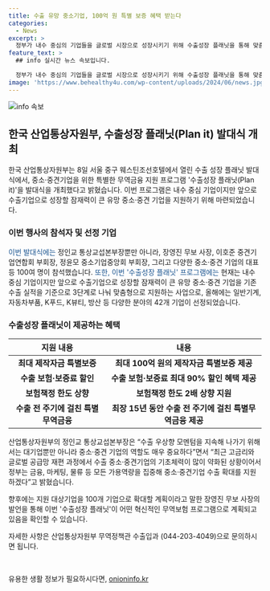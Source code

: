```yaml
---
title: 수출 유망 중소기업, 100억 원 특별 보증 혜택 받는다
categories:
  - News
excerpt: >
  정부가 내수 중심의 기업들을 글로벌 시장으로 성장시키기 위해 수출성장 플래닛을 통해 맞춤형 지원을 확대한다. 최대 100억 원의 보증과 수출 보험·보증료 최대 90% 할인 등 혜택을 제공하며, 선정된 기업은 최장 15년 동안 특별무역금융을 받을 수 있다. 산업통상자원부는 중소·중견기업의 수출 확대를 위해 노력하고 있으며, 이번 프로그램으로 42개 기업이 선정됐다.
feature_text: >
  ## info 실시간 뉴스 속보입니다.

  정부가 내수 중심의 기업들을 글로벌 시장으로 성장시키기 위해 수출성장 플래닛을 통해 맞춤형 지원을 확대한다. 최대 100억 원의 보증과 수출 보험·보증료 최대 90% 할인 등 혜택을 제공하며, 선정된 기업은 최장 15년 동안 특별무역금융을 받을 수 있다. 산업통상자원부는 중소·중견기업의 수출 확대를 위해 노력하고 있으며, 이번 프로그램으로 42개 기업이 선정됐다.
image: 'https://www.behealthy4u.com/wp-content/uploads/2024/06/news.jpg'
---
```


<p><img src="https://www.behealthy4u.com/wp-content/uploads/2024/06/news.jpg" alt="info 속보" /></p>

<h2 data-ke-size="size26">한국 산업통상자원부, 수출성장 플래닛(Plan it) 발대식 개최</h2>

<p data-ke-size="size16">한국 산업통상자원부는 8일 서울 중구 웨스틴조선호텔에서 열린 수출 성장 플래닛 발대식에서, 중소·중견기업을 위한 특별한 무역금융 지원 프로그램 '수출성장 플래닛(Plan it)'을 발대식을 개최했다고 밝혔습니다. 이번 프로그램은 내수 중심 기업이지만 앞으로 수출기업으로 성장할 잠재력이 큰 유망 중소·중견 기업을 지원하기 위해 마련되었습니다.</p>

<h3 data-ke-size="size24">이번 행사의 참석자 및 선정 기업</h3>

<p data-ke-size="size16"><span style="color: #1a5490;">이번 발대식에는</span> 정인교 통상교섭본부장뿐만 아니라, 장영진 무보 사장, 이호준 중견기업연합회 부회장, 정윤모 중소기업중앙회 부회장, 그리고 다양한 중소·중견 기업의 대표 등 100여 명이 참석했습니다. <span style="color: #1a5490;">또한, 이번 '수출성장 플래닛' 프로그램에는</span> 현재는 내수 중심 기업이지만 앞으로 수출기업으로 성장할 잠재력이 큰 유망 중소·중견 기업을 기존 수출 실적을 기준으로 3단계로 나눠 맞춤형으로 지원하는 사업으로, 올해에는 일반기계, 자동차부품, K푸드, K뷰티, 방산 등 다양한 분야의 42개 기업이 선정되었습니다.</p>

<h3 data-ke-size="size24">수출성장 플래닛이 제공하는 혜택</h3>

<table>
<thead>
    <tr>
        <th>지원 내용</th>
        <th>내용</th>
    </tr>
</thead>
<tbody>
    <tr>
        <td style="text-align: center; height: 17px;"><b>최대 제작자금 특별보증</b></td>
        <td style="text-align: center; height: 17px;"><b>최대 100억 원의 제작자금 특별보증 제공</b></td>
    </tr>
    <tr>
        <td style="text-align: center;"><b>수출 보험·보증료 할인</b></td>
        <td style="text-align: center;"><b>수출 보험·보증료 최대 90% 할인 혜택 제공</b></td>
    </tr>
    <tr>
        <td style="text-align: center; height: 17px;"><b>보험책정 한도 상향</b></td>
        <td style="text-align: center; height: 17px;"><b>보험책정 한도 2배 상향 지원</b></td>
    </tr>
    <tr>
        <td style="text-align: center;"><b>수출 전 주기에 걸친 특별무역금융</b></td>
        <td style="text-align: center;"><b>최장 15년 동안 수출 전 주기에 걸친 특별무역금융 제공</b></td>
    </tr>
</tbody>
</table>

<p data-ke-size="size16">산업통상자원부의 정인교 통상교섭본부장은 “수출 우상향 모멘텀을 지속해 나가기 위해서는 대기업뿐만 아니라 중소·중견 기업의 역할도 매우 중요하다”면서 “최근 고금리와 글로벌 공급망 재편 과정에서 수출 중소·중견기업의 기초체력이 많이 약화된 상황이어서 정부는 금융, 마케팅, 물류 등 모든 가용역량을 집중해 중소·중견기업 수출 확대를 지원하겠다”고 밝혔습니다.</p>

<p data-ke-size="size16">향후에는 지원 대상기업을 100개 기업으로 확대할 계획이라고 말한 장영진 무보 사장의 발언을 통해 이번 '수출성장 플래닛'이 어떤 혁신적인 무역보험 프로그램으로 계획되고 있음을 확인할 수 있습니다.</p>

<p data-ke-size="size16">자세한 사항은 산업통상자원부 무역정책관 수출입과 (044-203-4049)으로 문의하시면 됩니다.</p>

<p data-ke-size="size16">&nbsp;</p>
유용한 생활 정보가 필요하시다면, <a href="https://onioninfo.kr" rel="dofollow">onioninfo.kr</a>


